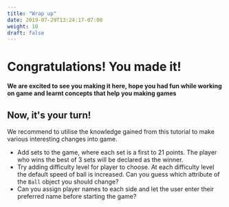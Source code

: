 ```yaml
---
title: "Wrap up"
date: 2019-07-29T13:24:17-07:00
weight: 10
draft: false
---
```


# Congratulations! You made it!
**We are excited to see you making it here, hope you had fun while working on game and learnt concepts that help you making games**


## Now, it's your turn!
We recommend to utilise the knowledge gained from this tutorial to make various interesting changes into game.
- Add sets to the game, where each set is a first to 21 points. The player who wins the best of 3 sets will be declared as the winner.
- Try adding difficulty level for player to choose. At each difficulty level the default speed of ball is increased. Can you guess which attribute of the `Ball` object you should change?
- Can you assign player names to each side and let the user enter their preferred name before starting the game?



